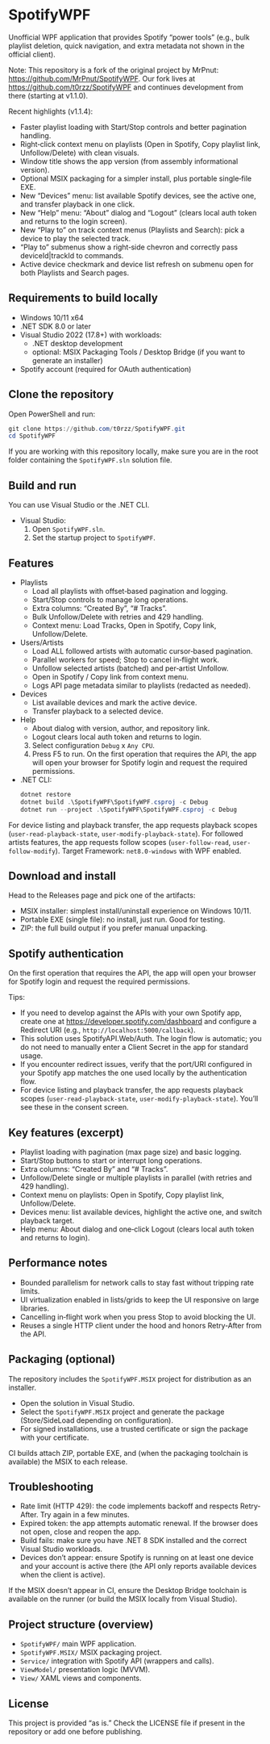 # SpotifyWPF

Unofficial WPF application that provides Spotify “power tools” (e.g., bulk playlist deletion, quick navigation, and extra metadata not shown in the official client).

Note: This repository is a fork of the original project by MrPnut: https://github.com/MrPnut/SpotifyWPF. Our fork lives at https://github.com/t0rzz/SpotifyWPF and continues development from there (starting at v1.1.0).

Recent highlights (v1.1.4):
- Faster playlist loading with Start/Stop controls and better pagination handling.
- Right‑click context menu on playlists (Open in Spotify, Copy playlist link, Unfollow/Delete) with clean visuals.
- Window title shows the app version (from assembly informational version).
- Optional MSIX packaging for a simpler install, plus portable single‑file EXE.
- New “Devices” menu: list available Spotify devices, see the active one, and transfer playback in one click.
- New “Help” menu: “About” dialog and “Logout” (clears local auth token and returns to the login screen).
- New “Play to” on track context menus (Playlists and Search): pick a device to play the selected track.
- “Play to” submenus show a right‑side chevron and correctly pass deviceId|trackId to commands.
- Active device checkmark and device list refresh on submenu open for both Playlists and Search pages.


## Requirements to build locally
- Windows 10/11 x64
- .NET SDK 8.0 or later
- Visual Studio 2022 (17.8+) with workloads:
  - .NET desktop development
  - optional: MSIX Packaging Tools / Desktop Bridge (if you want to generate an installer)
- Spotify account (required for OAuth authentication)


## Clone the repository
Open PowerShell and run:

```powershell
git clone https://github.com/t0rzz/SpotifyWPF.git
cd SpotifyWPF
```

If you are working with this repository locally, make sure you are in the root folder containing the `SpotifyWPF.sln` solution file.

## Build and run
You can use Visual Studio or the .NET CLI.

- Visual Studio:
  1. Open `SpotifyWPF.sln`.
  2. Set the startup project to `SpotifyWPF`.
## Features
- Playlists
  - Load all playlists with offset‑based pagination and logging.
  - Start/Stop controls to manage long operations.
  - Extra columns: “Created By”, “# Tracks”.
  - Bulk Unfollow/Delete with retries and 429 handling.
  - Context menu: Load Tracks, Open in Spotify, Copy link, Unfollow/Delete.
- Users/Artists
  - Load ALL followed artists with automatic cursor‑based pagination.
  - Parallel workers for speed; Stop to cancel in‑flight work.
  - Unfollow selected artists (batched) and per‑artist Unfollow.
  - Open in Spotify / Copy link from context menu.
  - Logs API page metadata similar to playlists (redacted as needed).
- Devices
  - List available devices and mark the active device.
  - Transfer playback to a selected device.
- Help
  - About dialog with version, author, and repository link.
  - Logout clears local auth token and returns to login.
  3. Select configuration `Debug` x `Any CPU`.
  4. Press F5 to run.
 On the first operation that requires the API, the app will open your browser for Spotify login and request the required permissions.
- .NET CLI:
  ```powershell
  dotnet restore
  dotnet build .\SpotifyWPF\SpotifyWPF.csproj -c Debug
  dotnet run --project .\SpotifyWPF\SpotifyWPF.csproj -c Debug
  ```
 For device listing and playback transfer, the app requests playback scopes (`user-read-playback-state`, `user-modify-playback-state`).
 For followed artists features, the app requests follow scopes (`user-follow-read`, `user-follow-modify`).
Target Framework: `net8.0-windows` with WPF enabled.


## Download and install
Head to the Releases page and pick one of the artifacts:
- MSIX installer: simplest install/uninstall experience on Windows 10/11.
- Portable EXE (single file): no install, just run. Good for testing.
- ZIP: the full build output if you prefer manual unpacking.


## Spotify authentication
On the first operation that requires the API, the app will open your browser for Spotify login and request the required permissions.

Tips:
- If you need to develop against the APIs with your own Spotify app, create one at https://developer.spotify.com/dashboard and configure a Redirect URI (e.g., `http://localhost:5000/callback`).
- This solution uses SpotifyAPI.Web/Auth. The login flow is automatic; you do not need to manually enter a Client Secret in the app for standard usage.
- If you encounter redirect issues, verify that the port/URI configured in your Spotify app matches the one used locally by the authentication flow.
- For device listing and playback transfer, the app requests playback scopes (`user-read-playback-state`, `user-modify-playback-state`). You’ll see these in the consent screen.


## Key features (excerpt)
- Playlist loading with pagination (max page size) and basic logging.
- Start/Stop buttons to start or interrupt long operations.
- Extra columns: “Created By” and “# Tracks”.
- Unfollow/Delete single or multiple playlists in parallel (with retries and 429 handling).
- Context menu on playlists: Open in Spotify, Copy playlist link, Unfollow/Delete.
- Devices menu: list available devices, highlight the active one, and switch playback target.
- Help menu: About dialog and one‑click Logout (clears local auth token and returns to login).


## Performance notes
- Bounded parallelism for network calls to stay fast without tripping rate limits.
- UI virtualization enabled in lists/grids to keep the UI responsive on large libraries.
- Cancelling in‑flight work when you press Stop to avoid blocking the UI.
- Reuses a single HTTP client under the hood and honors Retry‑After from the API.


## Packaging (optional)
The repository includes the `SpotifyWPF.MSIX` project for distribution as an installer.

- Open the solution in Visual Studio.
- Select the `SpotifyWPF.MSIX` project and generate the package (Store/SideLoad depending on configuration).
- For signed installations, use a trusted certificate or sign the package with your certificate.

CI builds attach ZIP, portable EXE, and (when the packaging toolchain is available) the MSIX to each release.




## Troubleshooting
- Rate limit (HTTP 429): the code implements backoff and respects Retry-After. Try again in a few minutes.
- Expired token: the app attempts automatic renewal. If the browser does not open, close and reopen the app.
- Build fails: make sure you have .NET 8 SDK installed and the correct Visual Studio workloads.
- Devices don’t appear: ensure Spotify is running on at least one device and your account is active there (the API only reports available devices when the client is active).

If the MSIX doesn’t appear in CI, ensure the Desktop Bridge toolchain is available on the runner (or build the MSIX locally from Visual Studio).


## Project structure (overview)
- `SpotifyWPF/` main WPF application.
- `SpotifyWPF.MSIX/` MSIX packaging project.
- `Service/` integration with Spotify API (wrappers and calls).
- `ViewModel/` presentation logic (MVVM).
- `View/` XAML views and components.


## License
This project is provided “as is.” Check the LICENSE file if present in the repository or add one before publishing.
